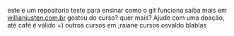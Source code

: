 este e um repositorio teste para ensinar como o git funciona
saiba mais em [willianjusten.com.br](http://willianjusten.com.br)
gostou do curso? quer mais? Ajude com uma doação, até café é válido =)
outros cursos em ;raiane cursos
osvaldo blablas